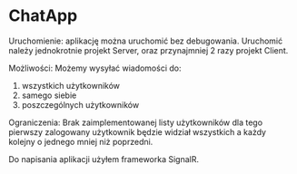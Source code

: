 # ChatApp

Uruchomienie:
aplikację można uruchomić bez debugowania. Uruchomić należy jednokrotnie projekt Server, oraz przynajmniej 2 razy projekt Client.

Możliwości:
Możemy wysyłać wiadomości do:
1. wszystkich użytkowników 
2. samego siebie
3. poszczególnych użytkowników

Ograniczenia:
Brak zaimplementowanej listy użytkowników dla tego pierwszy zalogowany użytkownik będzie widział wszystkich a każdy kolejny o jednego mniej niż poprzedni.


Do napisania aplikacji użyłem frameworka SignalR.
